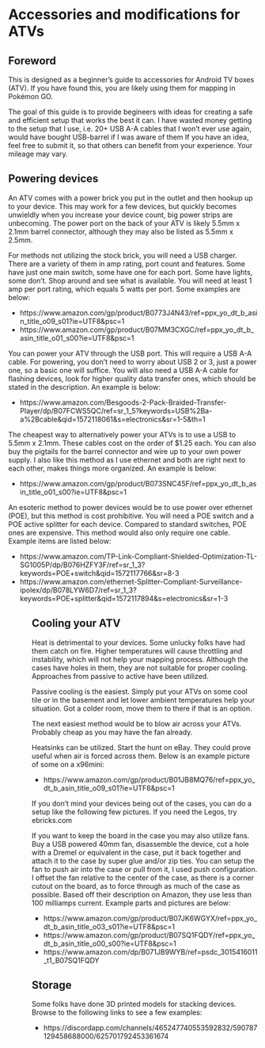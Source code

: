 <html>
  <body>
    <h1>Accessories and modifications for ATVs</h1>

<h2>Foreword</h2>
<p>This is designed as a beginner’s guide to accessories for Android TV boxes (ATV).  If you have found this, you are likely using them for mapping in Pokémon GO.</p>

<p>The goal of this guide is to provide begineers with ideas for creating a safe and efficient setup that works the best it can.  I have wasted money getting to the setup that I use, i.e. 20+ USB A-A cables that I won’t ever use again, would have bought USB-barrel if I was aware of them  If you have an idea, feel free to submit it, so that others can benefit from your experience.  Your mileage may vary.</p>

<h2>Powering devices</h2>
<p>An ATV comes with a power brick you put in the outlet and then hookup up to your device.  This may work for a few devices, but quickly becomes unwieldly when you increase your device count, big power strips are unbecoming.  The power port on the back of your ATV is likely 5.5mm x 2.1mm barrel connector, although they may also be listed as 5.5mm x 2.5mm.</p>
<p>For methods not utilizing the stock brick, you will need a USB charger.  There are a variety of them in amp rating, port count and features.  Some have just one main switch, some have one for each port.  Some have lights, some don’t.  Shop around and see what is available.  You will need at least 1 amp per port rating, which equals 5 watts per port.  Some examples are below:</p>
<ul>
  <li>https://www.amazon.com/gp/product/B0773J4N43/ref=ppx_yo_dt_b_asin_title_o09_s01?ie=UTF8&psc=1</li>
  <li>https://www.amazon.com/gp/product/B07MM3CXGC/ref=ppx_yo_dt_b_asin_title_o01_s00?ie=UTF8&psc=1</li>
</ul>

<p>You can power your ATV through the USB port.  This will require a USB A-A cable.  For powering, you don’t need to worry about USB 2 or 3, just a power one, so a basic one will suffice.  You will also need a USB A-A cable for flashing devices, look for higher quality data transfer ones, which should be stated in the description.  An example is below:</p>
<ul>
  <li>https://www.amazon.com/Besgoods-2-Pack-Braided-Transfer-Player/dp/B07FCWS5QC/ref=sr_1_5?keywords=USB%2Ba-a%2Bcable&qid=1572118061&s=electronics&sr=1-5&th=1</li>
</ul>

<p>The cheapest way to alternatively power your ATVs is to use a USB to 5.5mm x 2.1mm.  These cables cost on the order of $1.25 each.  You can also buy the pigtails for the barrel connector and wire up to your own power supply.  I also like this method as I use ethernet and both are right next to each other, makes things more organized.  An example is below:</p>
<ul>
  <li>https://www.amazon.com/gp/product/B073SNC45F/ref=ppx_yo_dt_b_asin_title_o01_s00?ie=UTF8&psc=1</li>
</ul>

<p>An esoteric method to power devices would be to use power over ethernet (POE), but this method is cost prohibitive.  You will need a POE switch and a POE active splitter for each device.  Compared to standard switches, POE ones are expensive.  This method would also only require one cable.  Example items are listed below:</p>
<ul>
  <li>https://www.amazon.com/TP-Link-Compliant-Shielded-Optimization-TL-SG1005P/dp/B076HZFY3F/ref=sr_1_3?keywords=POE+switch&qid=1572117766&sr=8-3</li>
  <li>https://www.amazon.com/ethernet-Splitter-Compliant-Surveillance-ipolex/dp/B078LYW6D7/ref=sr_1_3?keywords=POE+splitter&qid=1572117894&s=electronics&sr=1-3</li>
<ul>

<h2>Cooling your ATV</h2>
<p>Heat is detrimental to your devices.  Some unlucky folks have had them catch on fire.  Higher temperatures will cause throttling and instability, which will not help your mapping process.  Although the cases have holes in them, they are not suitable for proper cooling.  Approaches from passive to active have been utilized.</p>

<p>Passive cooling is the easiest.  Simply put your ATVs on some cool tile or in the basement and let lower ambient temperatures help your situation.  Got a colder room, move them to there if that is an option.</p>

<p>The next easiest method would be to blow air across your ATVs.  Probably cheap as you may have the fan already.</p>

<p>Heatsinks can be utilized.  Start the hunt on eBay.  They could prove useful when air is forced across them.  Below is an example picture of some on a x96mini:</p>
<ul>
  <li>https://www.amazon.com/gp/product/B01JB8MQ76/ref=ppx_yo_dt_b_asin_title_o09_s01?ie=UTF8&psc=1</li>
</ul>

<p>If you don’t mind your devices being out of the cases, you can do a setup like the following few pictures.  If you need the Legos, try ebricks.com</p>



<p>If you want to keep the board in the case you may also utilize fans.  Buy a USB powered 40mm fan, disassemble the device, cut a hole with a Dremel or equivalent in the case, put it back together and attach it to the case by super glue and/or zip ties.  You can setup the fan to push air into the case or pull from it, I used push configuration.  I offset the fan relative to the center of the case, as there is a corner cutout on the board, as to force through as much of the case as possible.  Based off their description on Amazon, they use less than 100 milliamps current.  Example parts and pictures are below:</p>
<ul>
  <li>https://www.amazon.com/gp/product/B07JK6WGYX/ref=ppx_yo_dt_b_asin_title_o03_s01?ie=UTF8&psc=1</li>
  <li>https://www.amazon.com/gp/product/B07SQ1FQDY/ref=ppx_yo_dt_b_asin_title_o00_s00?ie=UTF8&psc=1</li>
  <li>https://www.amazon.com/dp/B071JB9WYB/ref=psdc_3015416011_t1_B07SQ1FQDY</li>
</ul>





<h2>Storage</h2>
<p>Some folks have done 3D printed models for stacking devices.  Browse to the following links to see a few examples:</p>
<ul>
  <li>https://discordapp.com/channels/465247740553592832/590787129458688000/625701792453361674</li>
</ul>

</body>
</html>
